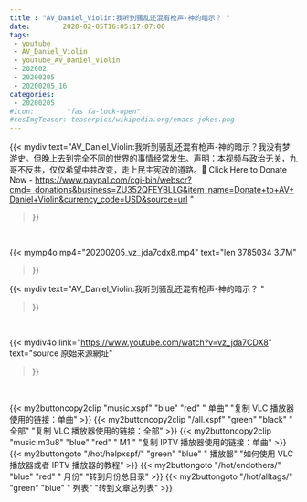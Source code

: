 ```yaml
---
title : "AV_Daniel_Violin:我听到骚乱还混有枪声-神的暗示？ "
date:        2020-02-05T16:05:17-07:00
tags:
 - youtube
 - AV_Daniel_Violin
 - youtube_AV_Daniel_Violin
 - 202002
 - 20200205
 - 20200205_16
categories:
 - 20200205
#icon:        "fas fa-lock-open"
#resImgTeaser: teaserpics/wikipedia.org/emacs-jokes.png
---
```


{{< mydiv text="AV_Daniel_Violin:我听到骚乱还混有枪声-神的暗示？我没有梦游史。但晚上去到完全不同的世界的事情经常发生。声明：本视频与政治无关，九哥不反共，仅仅希望中共改变，走上民主宪政的道路。📌 Click Here to Donate Now - https://www.paypal.com/cgi-bin/webscr?cmd=_donations&business=ZU352QFEYBLLG&item_name=Donate+to+AV+Daniel+Violin&currency_code=USD&source=url "
>}}
<br>


{{< mymp4o mp4="20200205_vz_jda7cdx8.mp4"
text="len 3785034    3.7M"
>}}


{{< mydiv text="AV_Daniel_Violin:我听到骚乱还混有枪声-神的暗示？ "
>}}
<br>

{{< mydiv4o link="https://www.youtube.com/watch?v=vz_jda7CDX8"
text="source 原始來源網址"
>}}


<br>





{{< my2buttoncopy2clip "music.xspf"        "blue"   "red"    " 单曲"  "复制 VLC 播放器使用的链接：单曲" >}} {{< my2buttoncopy2clip "/all.xspf"         "green"  "black"  " 全部"  "复制 VLC 播放器使用的链接：全部" >}} {{< my2buttoncopy2clip "music.m3u8"        "blue"   "red"    " M1 "    "复制 IPTV 播放器使用的链接：单曲" >}} {{< my2buttongoto      "/hot/helpxspf/"    "green"  "blue"   " 播放器" "如何使用 VLC 播放器或者 IPTV 播放器的教程" >}} {{< my2buttongoto      "/hot/endothers/"   "blue"   "red"    " 月份"   "转到月份总目录" >}} {{< my2buttongoto      "/hot/alltags/"     "green"  "blue"   " 列表"   "转到文章总列表" >}} 
